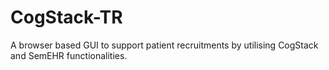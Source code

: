 # CogStack-TR
A browser based GUI to support patient recruitments by utilising CogStack and SemEHR functionalities.

